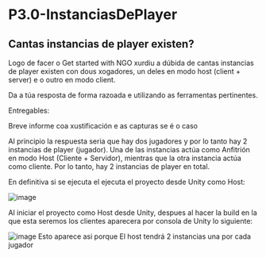 # P3.0-InstanciasDePlayer

## Cantas instancias de player existen? 

Logo de facer o Get started with NGO xurdiu a dúbida de cantas instancias de player existen con dous xogadores, un deles en modo host (client + server) e o outro en modo client. 

Da a túa resposta de forma razoada e utilizando as ferramentas pertinentes.

Entregables:

Breve informe coa xustificación e as capturas se é o caso

Al principio la respuesta seria que hay dos jugadores y por lo tanto hay 2 instancias de player (jugador). Una de las instancias actúa como Anfitrión en modo Host (Cliente + Servidor), mientras que la otra instancia actúa como cliente. Por lo tanto, hay 2 instancias de player en total. 


En definitiva si se ejecuta el ejecuta el proyecto desde Unity como Host:



![image](https://github.com/9RACHA/P3.0-InstanciasDePlayer/assets/66274956/3bfefebe-bd71-4dbb-8569-6e7458dca449)


Al iniciar el proyecto como Host desde Unity, despues al hacer la build en la que esta seremos los clientes aparecera por consola de Unity lo siguiente:

![image](https://github.com/9RACHA/P3.0-InstanciasDePlayer/assets/66274956/bd9e4704-9603-48bb-bbc2-54f6b4825a9b)
Esto aparece asi porque El host tendrá 2 instancias una por cada jugador





